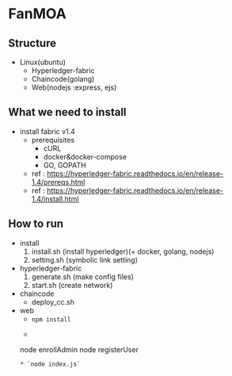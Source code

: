 # FanMOA

## Structure
* Linux(ubuntu)
    * Hyperledger-fabric
    * Chaincode(golang)
    * Web(nodejs :express, ejs)

## What we need to install
* install fabric v1.4
	* prerequisites
		- cURL
		- docker&docker-compose
		- GO, GOPATH
	- ref : https://hyperledger-fabric.readthedocs.io/en/release-1.4/prereqs.html	
	- ref : https://hyperledger-fabric.readthedocs.io/en/release-1.4/install.html
	

## How to run
* install
	1. install.sh (install hyperledger)(+ docker, golang, nodejs)
	2. setting.sh (symbolic link setting)
* hyperledger-fabric
    1. generate.sh (make config files)
    2. start.sh (create network)
* chaincode
	* deploy_cc.sh 
* web
	* `npm install`
	* ```
	node enrollAdmin
	node registerUser
	```
	* `node index.js`